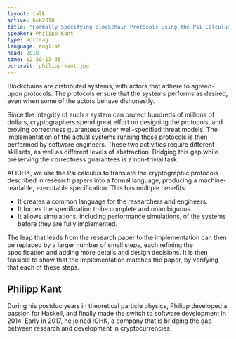 ```yaml
---
layout: talk
active: bob2018
title: "Formally Specifying Blockchain Protocols using the Psi Calculus"
speaker: Philipp Kant
type: Vortrag
language: english
head: 2018
time: 12:50-13:35
portrait: philipp-kant.jpg
---
```


Blockchains are distributed systems, with actors that adhere to agreed-upon
protocols. The protocols ensure that the systems performs as desired, even
when some of the actors behave dishonestly.

Since the integrity of such a system can protect hundreds of millions of
dollars, cryptographers spend great effort on designing the protocols, and
proving correctness guarantees under well-specified threat models. The
implementation of the actual systems running those protocols is then
performed by software engineers. These two activities require different
skillsets, as well as different levels of abstraction. Bridging this gap
while preserving the correctness guarantees is a non-trivial task.

At IOHK, we use the Psi calculus to translate the cryptographic protocols
described in research papers into a formal language, producing a
machine-readable, executable specification. This has multiple benefits:

- It creates a common language for the researchers and engineers.
- It forces the specification to be complete and unambiguous.
- It allows simulations, including performance simulations, of the systems
before they are fully implemented.

The leap that leads from the research paper to the implementation can then
be replaced by a larger number of small steps, each refining the
specification and adding more details and design decisions. It is then
feasible to show that the implementation matches the paper, by verifying
that each of these steps.

## Philipp Kant

During his postdoc years in theoretical particle physics, Philipp developed
a passion for Haskell, and finally made the switch to software development
in 2014. Early in 2017, he joined IOHK, a company that is bridging the gap
between research and development in cryptocurrencies.


